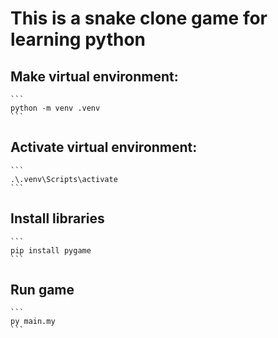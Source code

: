 # This is a snake clone game for learning python

## Make virtual environment: 
    ```
    python -m venv .venv
    ```

## Activate virtual environment: 
    ```
    .\.venv\Scripts\activate
    ```

## Install libraries
    ```
    pip install pygame
    ```

## Run game
    ```
    py main.my
    ```